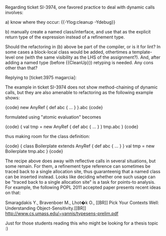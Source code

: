 Regarding ticket SI-3974, one favored practice to deal with dynamic calls involves: 

a) know where they occur: {{-Ylog:cleanup -Ydebug}}

b) manually create a named class/interface, and use that as the explicit return type of the expression instead of a refinement type. 


Should the refactoring in (b) above be part of the compiler, or is it for lint? In some cases a block-local class would be added, othertimes a template-level one (with the same visibility as the LHS of the assignment?). And, after adding a named type (before {{CleanUp}}) retyping is needed. Any cons other than that? 

Replying to [ticket:3975 magarcia]:

The example in ticket SI-3974 does not show method-chaining of dynamic calls, but they are also amenable to refactoring as the following example shows: 

{code}
    new AnyRef {
      def abc { ... }
    }.abc
{code}


formulated using "atomic evaluation" becomes 

{code}
  {
    val tmp = new AnyRef {
      def abc { ... }
    }
    tmp.abc
  }
{code}

thus making room for the class definition: 

{code}
  {
    class Boilerplate extends AnyRef {
      def abc { ... }
    }
    val tmp = new Boilerplate
    tmp.abc
  }
{code}


The recipe above does away with reflective calls in several situations, but some remain. For them, a refinement type reference can sometimes be traced back to a single allocation site, thus guaranteenig that a named class can be inserted instead. Looks like deciding whether one such usage can be "traced back to a single allocation site" is a task for points-to analysis. For example, the following POPL 2011 accepted paper presents recent ideas on that: 

Smaragdakis Y., Bravenboer M., Lhot�k O., [[BR]]
Pick Your Contexts Well: Understanding Object-Sensitivity.[[BR]] 
http://www.cs.umass.edu/~yannis/typesens-prelim.pdf 

Just for those students reading this who might be looking for a thesis topic :) 


